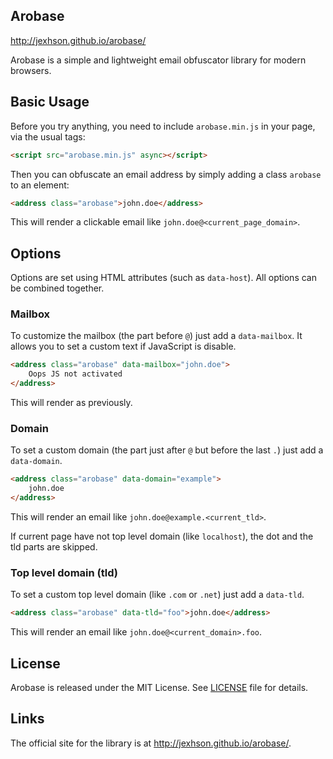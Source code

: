 ## Arobase

http://jexhson.github.io/arobase/

Arobase is a simple and lightweight email obfuscator library for modern browsers.


## Basic Usage

Before you try anything, you need to include `arobase.min.js` in your page, via the usual tags:

~~~html
<script src="arobase.min.js" async></script>
~~~

Then you can obfuscate an email address by simply adding a class `arobase` to an element:

~~~html
<address class="arobase">john.doe</address>
~~~

This will render a clickable email like `john.doe@<current_page_domain>`.

## Options

Options are set using HTML attributes (such as `data-host`). All options can be
combined together.

### Mailbox

To customize the mailbox (the part before `@`) just add a `data-mailbox`. It
allows you to set a custom text if JavaScript is disable.

~~~html
<address class="arobase" data-mailbox="john.doe">
    Oops JS not activated
</address>
~~~

This will render as previously.

### Domain

To set a custom domain (the part just after `@` but before the last `.`) just
add a `data-domain`.

~~~html
<address class="arobase" data-domain="example">
    john.doe
</address>
~~~

This will render an email like `john.doe@example.<current_tld>`.

If current page have not top level domain (like `localhost`), the dot and the
tld parts are skipped.


### Top level domain (tld)

To set a custom top level domain (like `.com` or `.net`) just add a `data-tld`.

~~~html
<address class="arobase" data-tld="foo">john.doe</address>
~~~

This will render an email like `john.doe@<current_domain>.foo`.

## License

Arobase is released under the MIT License. See [LICENSE][1] file for
details.

## Links

The official site for the library is at <http://jexhson.github.io/arobase/>.


[1]: https://github.com/jexhson/arobase/blob/master/LICENSE
